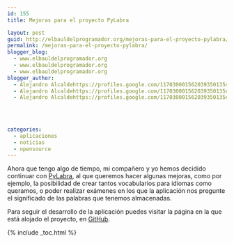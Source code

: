```yaml
---
id: 155
title: Mejoras para el proyecto PyLabra

layout: post
guid: http://elbauldelprogramador.org/mejoras-para-el-proyecto-pylabra/
permalink: /mejoras-para-el-proyecto-pylabra/
blogger_blog:
  - www.elbauldelprogramador.org
  - www.elbauldelprogramador.org
  - www.elbauldelprogramador.org
blogger_author:
  - Alejandro Alcaldehttps://profiles.google.com/117030001562039350135noreply@blogger.com
  - Alejandro Alcaldehttps://profiles.google.com/117030001562039350135noreply@blogger.com
  - Alejandro Alcaldehttps://profiles.google.com/117030001562039350135noreply@blogger.com

  
  
  
categories:
  - aplicaciones
  - noticias
  - opensource
---
```

<div class="icopy">
</div>

Ahora que tengo algo de tiempo, mi compañero y yo hemos decidido continuar con [PyLabra][1], al que queremos hacer algunas mejoras, como por ejemplo, la posibilidad de crear tantos vocabularios para idiomas como queramos, o poder realizar exámenes en los que la aplicación nos pregunte el significado de las palabras que tenemos almacenadas.

Para seguir el desarrollo de la aplicación puedes visitar la página en la que está alojado el proyecto, en [GitHub][2].



 [1]: http://bashyc.blogspot.com/p/proyecto-pylabra.html
 [2]: https://github.com/algui91/PyLabra

{% include _toc.html %}
